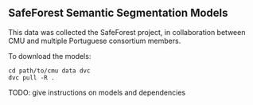 ## SafeForest Semantic Segmentation Models
This data was collected the SafeForest project, in collaboration between CMU and multiple Portuguese consortium members.

To download the models:

```
cd path/to/cmu data dvc
dvc pull -R .
```

TODO: give instructions on models and dependencies 